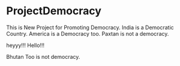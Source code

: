 # ProjectDemocracy
This is New Project for Promoting Democracy.
India is a Democratic Country.
America is a Democracy too.
Paxtan is not a democracy.

heyyy!!! Hello!!!

Bhutan Too is not democracy.
